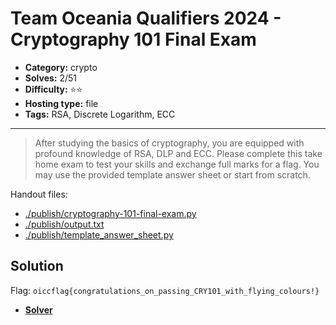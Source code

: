 # Team Oceania Qualifiers 2024 - Cryptography 101 Final Exam

- **Category:** crypto
- **Solves:** 2/51
- **Difficulty:** ⭐️⭐️
- **Hosting type:** file
- **Tags:** RSA, Discrete Logarithm, ECC

---

> After studying the basics of cryptography, you are equipped with profound knowledge of RSA, DLP and ECC. Please complete this take home exam to test your skills and exchange full marks for a flag. You may use the provided template answer sheet or start from scratch.


Handout files:

- [./publish/cryptography-101-final-exam.py](./publish/cryptography-101-final-exam.py)
- [./publish/output.txt](./publish/output.txt)
- [./publish/template_answer_sheet.py](./publish/template_answer_sheet.py)

## Solution

Flag: `oiccflag{congratulations_on_passing_CRY101_with_flying_colours!}`


- [**Solver**](./solve/solv.sage)



